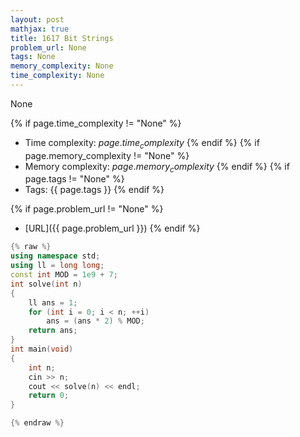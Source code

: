 ```yaml
---
layout: post
mathjax: true
title: 1617 Bit Strings
problem_url: None
tags: None
memory_complexity: None
time_complexity: None
---
```


None


{% if page.time_complexity != "None" %}
- Time complexity: ${{ page.time_complexity }}$
{% endif %}
{% if page.memory_complexity != "None" %}
- Memory complexity: ${{ page.memory_complexity }}$
{% endif %}
{% if page.tags != "None" %}
- Tags: {{ page.tags }}
{% endif %}

{% if page.problem_url != "None" %}
- [URL]({{ page.problem_url }})
{% endif %}

```cpp
{% raw %}
using namespace std;
using ll = long long;
const int MOD = 1e9 + 7;
int solve(int n)
{
    ll ans = 1;
    for (int i = 0; i < n; ++i)
        ans = (ans * 2) % MOD;
    return ans;
}
int main(void)
{
    int n;
    cin >> n;
    cout << solve(n) << endl;
    return 0;
}

{% endraw %}
```